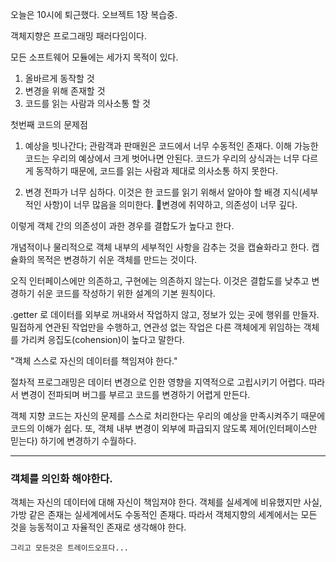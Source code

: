 오늘은 10시에 퇴근했다.
오브젝트 1장 복습중.

객체지향은 프로그래밍 패러다임이다.

모든 소프트웨어 모듈에는 세가지 목적이 있다.
1. 올바르게 동작할 것
2. 변경을 위해 존재할 것
3. 코드를 읽는 사람과 의사소통 할 것


첫번째 코드의 문제점
1. 예상을 빗나간다; 관람객과 판매원은 코드에서 너무 수동적인 존재다. 이해 가능한 코드는 우리의 예상에서 크게 벗어나면 안된다. 코드가 우리의 상식과는 너무 다르게 동작하기 때문에, 코드를 읽는 사람과 제대로 의사소통 하지 못한다.

2. 변경 전파가 너무 심하다. 이것은 한 코드를 읽기 위해서 알아야 할 배경 지식(세부적인 사항)이 너무 많음을 의미한다. 변경에 취약하고, 의존성이 너무 깊다.

이렇게 객체 간의 의존성이 과한 경우를 결합도가 높다고 한다.

개념적이나 물리적으로 객체 내부의 세부적인 사항을 감추는 것을 캡슐화라고 한다. 캡슐화의 목적은 변경하기 쉬운 객체를 만드는 것이다.

오직 인터페이스에만 의존하고, 구현에는 의존하지 않는다. 이것은 결합도를 낮추고 변경하기 쉬운 코드를 작성하기 위한 설계의 기본 원칙이다.

.getter 로 데이터를 외부로 꺼내와서 작업하지 않고, 정보가 있는 곳에 행위를 만들자.
밀접하게 연관된 작업만을 수행하고, 연관성 없는 작업은 다른 객체에게 위임하는 객체를 가리켜 응집도(cohension)이 높다고 말한다.

"객체 스스로 자신의 데이터를 책임져야 한다."

절차적 프로그래밍은 데이터 변경으로 인한 영향을 지역적으로 고립시키기 어렵다. 따라서 변경이 전파되며 버그를 부르고 코드를 변경하기 어렵게 만든다.

객체 지향 코드는 자신의 문제를 스스로 처리한다는 우리의 예상을 만족시켜주기 때문에 코드의 이해가 쉽다. 또, 객체 내부 변경이 외부에 파급되지 않도록 제어(인터페이스만 믿는다) 하기에 변경하기 수월하다.


- - -

### 객체를 의인화 해야한다.
객체는 자신의 데이터에 대해 자신이 책임져야 한다.
객체를 실세계에 비유했지만 사실, 가방 같은 존재는 실세계에서도 수동적인 존재다.
따라서 객체지향의 세계에서는 모든 것을 능동적이고 자율적인 존재로 생각해야 한다.

	그리고 모든것은 트레이드오프다...